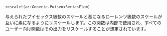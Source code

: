 ```
rescale!(a::Generic.PuiseuxSeriesElem)
```

与えられたプイセックス級数のスケールと基になるローレンツ級数のスケールが互いに素になるようにリスケールします。この関数は内部で使用され、すべてのユーザー向け関数はその出力をリスケールすることが想定されています。
